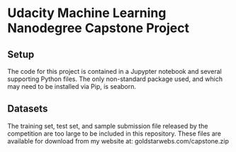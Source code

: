 # Udacity Machine Learning Nanodegree Capstone Project

## Setup

The code for this project is contained in a Jupypter notebook and several supporting Python files. The only non-standard package used, and which may need to be installed via Pip, is seaborn.

## Datasets

The training set, test set, and sample submission file released by the competition are too large to be included in this repository. These files are available for download from my website at: goldstarwebs.com/capstone.zip